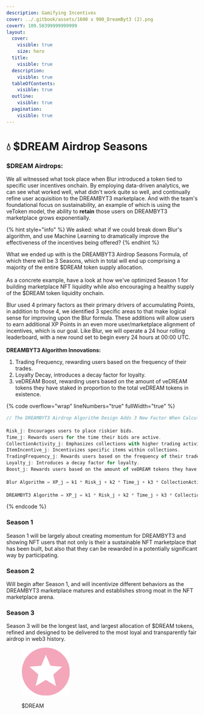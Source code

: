 ```yaml
---
description: Gamifying Incentives
cover: ../.gitbook/assets/1600 x 900_DreamByt3 (2).png
coverY: 109.50399999999999
layout:
  cover:
    visible: true
    size: hero
  title:
    visible: true
  description:
    visible: true
  tableOfContents:
    visible: true
  outline:
    visible: true
  pagination:
    visible: true
---
```


# 💧 $DREAM Airdrop Seasons

### $DREAM Airdrops:

We all witnessed what took place when Blur introduced a token tied to specific user incentives onchain. By employing data-driven analytics, we can see what worked well, what didn't work quite so well, and continually refine user acquisition to the DREAMBYT3 marketplace. And with the team's foundational focus on sustainability, an example of which is using the veToken model, the ability to **retain** those users on DREAMBYT3 marketplace grows exponentially.

{% hint style="info" %}
We asked: what if we could break down Blur's algorithm, and use Machine Learning to dramatically improve the effectiveness of the incentives being offered?&#x20;
{% endhint %}

What we ended up with is the DREAMBYT3 Airdrop Seasons Formula, of which there will be 3 Seasons, which in total will end up comprising a majority of the entire $DREAM token supply allocation.\
\
As a concrete example, have a look at how we've optimized Season 1 for building marketplace NFT liquidity while also encouraging a healthy supply of the $DREAM token liquidity onchain.

Blur used 4 primary factors as their primary drivers of accumulating Points, in addition to those 4, we identified 3 specific areas to that make logical sense for improving upon the Blur formula. These additions will allow users to earn additional XP Points in an even more user/marketplace alignment of incentives, which is our goal. Like Blur, we will operate a 24 hour rolling leaderboard, with a new round set to begin every 24 hours at 00:00 UTC.\
\
**DREAMBYT3 Algorithm Innovations:**

1. Trading Frequency, rewarding users based on the frequency of their trades.
2. Loyalty Decay, introduces a decay factor for loyalty.
3. veDREAM Boost, rewarding users based on the amount of veDREAM tokens they have staked in proportion to the total veDREAM tokens in existence.



{% code overflow="wrap" lineNumbers="true" fullWidth="true" %}
```javascript
// The DREAMBYT3 Airdrop Algorithm Design Adds 3 New Factor When Calculating XP Points

Risk_j: Encourages users to place riskier bids.
Time_j: Rewards users for the time their bids are active.
CollectionActivity_j: Emphasizes collections with higher trading activity.
ItemIncentive_j: Incentivizes specific items within collections.
TradingFrequency_j: Rewards users based on the frequency of their trades.
Loyalty_j: Introduces a decay factor for loyalty.
Boost_j: Rewards users based on the amount of veDREAM tokens they have staked in proportion to the total veDREAM tokens in existence.

Blur Algorithm = XP_j = k1 * Risk_j + k2 * Time_j + k3 * CollectionActivity_j + k4 * ItemIncentive_j 

DREAMBYT3 Algorithm = XP_j = k1 * Risk_j + k2 * Time_j + k3 * CollectionActivity_j + k4 * ItemIncentive_j + k5 * TradingFrequency_j + k6 * Loyalty_j + k7 * Boost_j
```
{% endcode %}

### Season 1

Season 1 will be largely about creating momentum for DREAMBYT3 and showing NFT users that not only is their a sustainable NFT marketplace that has been built, but also that they can be rewarded in a potentially significant way by participating.&#x20;

### Season 2

Will begin after Season 1, and will incentivize different behaviors as the DREAMBYT3 marketplace matures and establishes strong moat in the NFT marketplace arena.&#x20;

### Season 3

Season 3 will be the longest last, and largest allocation of $DREAM tokens, refined and designed to be delivered to the most loyal and transparently fair airdrop in web3 history.

<figure><img src="../.gitbook/assets/DREAM_128.png" alt=""><figcaption><p>$DREAM</p></figcaption></figure>
